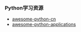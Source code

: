### Python学习资源
* [awesome-python-cn](https://github.com/jobbole/awesome-python-cn)
* [awesome-python-applications](https://github.com/mahmoud/awesome-python-applications)
